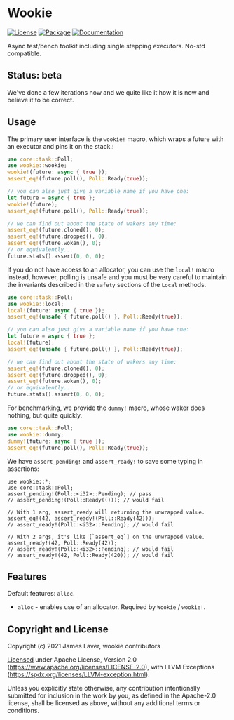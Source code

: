 # Wookie

[![License](https://img.shields.io/crates/l/wookie.svg)](https://github.com/irrustible/wookie/blob/main/LICENSE)
[![Package](https://img.shields.io/crates/v/wookie.svg)](https://crates.io/crates/wookie)
[![Documentation](https://docs.rs/wookie/badge.svg)](https://docs.rs/wookie)

Async test/bench toolkit including single stepping executors. No-std compatible.

## Status: beta

We've done a few iterations now and we quite like it how it is now and
believe it to be correct.

## Usage

The primary user interface is the `wookie!` macro, which wraps a
future with an executor and pins it on the stack.:

```rust
use core::task::Poll;
use wookie::wookie;
wookie!(future: async { true });
assert_eq!(future.poll(), Poll::Ready(true));

// you can also just give a variable name if you have one:
let future = async { true };
wookie!(future);
assert_eq!(future.poll(), Poll::Ready(true));

// we can find out about the state of wakers any time:
assert_eq!(future.cloned(), 0);
assert_eq!(future.dropped(), 0);
assert_eq!(future.woken(), 0);
// or equivalently...
future.stats().assert(0, 0, 0);
```

If you do not have access to an allocator, you can use the `local!`
macro instead, however, polling is unsafe and you must be very careful
to maintain the invariants described in the `safety` sections of the
`Local` methods.

```rust
use core::task::Poll;
use wookie::local;
local!(future: async { true });
assert_eq!(unsafe { future.poll() }, Poll::Ready(true));

// you can also just give a variable name if you have one:
let future = async { true };
local!(future);
assert_eq!(unsafe { future.poll() }, Poll::Ready(true));

// we can find out about the state of wakers any time:
assert_eq!(future.cloned(), 0);
assert_eq!(future.dropped(), 0);
assert_eq!(future.woken(), 0);
// or equivalently...
future.stats().assert(0, 0, 0);
```

For benchmarking, we provide the `dummy!` macro, whose waker does
nothing, but quite quickly.

```rust
use core::task::Poll;
use wookie::dummy;
dummy!(future: async { true });
assert_eq!(future.poll(), Poll::Ready(true));
```

We have `assert_pending!` and `assert_ready!` to save some
typing in assertions:

```
use wookie::*;
use core::task::Poll;
assert_pending!(Poll::<i32>::Pending); // pass
// assert_pending!(Poll::Ready(())); // would fail

// With 1 arg, assert_ready will returning the unwrapped value.
assert_eq!(42, assert_ready!(Poll::Ready(42)));
// assert_ready!(Poll::<i32>::Pending); // would fail

// With 2 args, it's like [`assert_eq`] on the unwrapped value.
assert_ready!(42, Poll::Ready(42));
// assert_ready!(Poll::<i32>::Pending); // would fail
// assert_ready!(42, Poll::Ready(420)); // would fail
```

## Features

Default features: `alloc`.

* `alloc` - enables use of an allocator. Required by `Wookie` / `wookie!`.

## Copyright and License

Copyright (c) 2021 James Laver, wookie contributors

[Licensed](LICENSE) under Apache License, Version 2.0 (https://www.apache.org/licenses/LICENSE-2.0),
with LLVM Exceptions (https://spdx.org/licenses/LLVM-exception.html).

Unless you explicitly state otherwise, any contribution intentionally submitted
for inclusion in the work by you, as defined in the Apache-2.0 license, shall be
licensed as above, without any additional terms or conditions.
